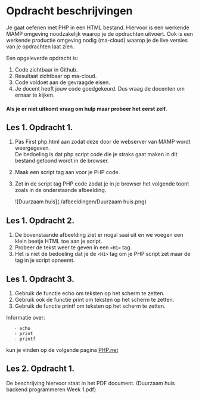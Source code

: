 # Opdracht beschrijvingen

Je gaat oefenen met PHP in een HTML bestand. Hiervoor is een werkende MAMP omgeving noodzakelijk waarop je de opdrachten uitvoert.
Ook is een werkende productie omgeving nodig (ma-cloud) waarop je de live versies van je opdrachten laat zien.

Een opgeleverde opdracht is:
1. Code zichtbaar in Github.
2. Resultaat zichtbaar op ma-cloud.
3. Code voldoet aan de gevraagde eisen.
4. Je docent heeft jouw code goedgekeurd. Dus vraag de docenten om ernaar te kijken.

#### Als je er niet uitkomt vraag om hulp maar probeer het eerst zelf.

## Les 1. Opdracht 1.
1. Pas First php.html aan zodat deze door de webserver van MAMP wordt weergegeven.  
   De bedoeling is dat php script code die je straks gaat maken in dit bestand getoond wordt in de browser.
2. Maak een script tag aan voor je PHP code.
3. Zet in de script tag PHP code zodat je in  je browser het volgende toont zoals in de onderstaande afbeelding.   

   
   ![Duurzaam huis](./afbeeldingen/Duurzaam huis.png)

## Les 1. Opdracht 2.
1. De bovenstaande afbeelding ziet er nogal saai uit en we voegen een klein beetje HTML toe aan je script.
2. Probeer de tekst weer te geven in een ```<H1>``` tag.
3. Het is niet de bedoeling dat je de ```<H1>``` tag om je PHP script zet maar de tag in je script opneemt.

## Les 1. Opdracht 3.
1. Gebruik de functie echo om teksten op het scherm te zetten.
2. Gebruik ook de functie print om teksten op het scherm te zetten.
3. Gebruik de functie printf om teksten op het scherm te zetten.

Informatie over:  
```
   - echo 
   - print 
   - printf
```
kun je vinden op de volgende pagina [PHP.net](https://www.php.net/manual/en/function.echo.php) 

## Les 2. Opdracht 1.
De beschrijving hiervoor staat in het PDF document.
(Duurzaam huis backend programmeren Week 1.pdf)
